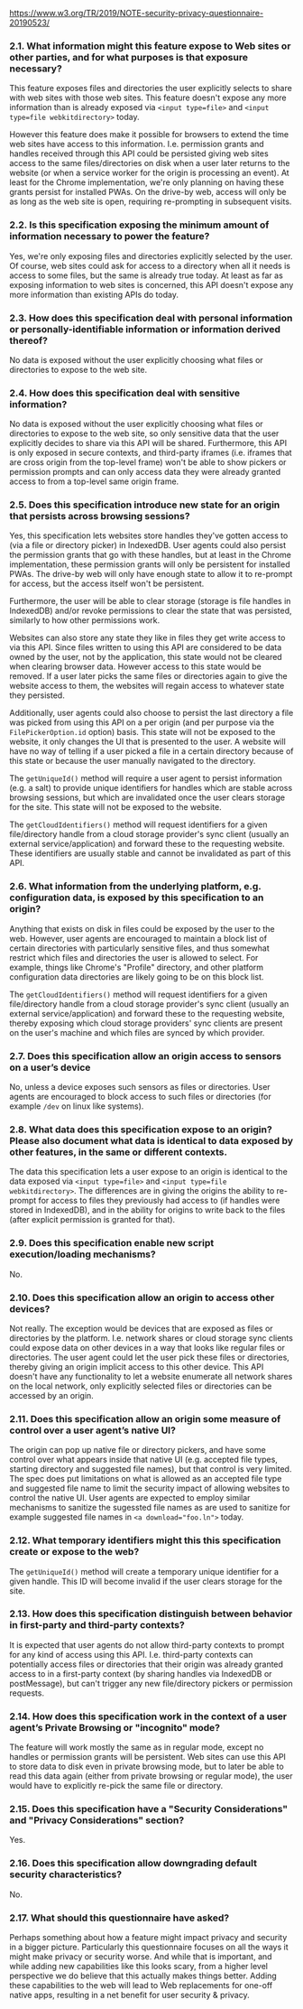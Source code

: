 https://www.w3.org/TR/2019/NOTE-security-privacy-questionnaire-20190523/

### 2.1. What information might this feature expose to Web sites or other parties, and for what purposes is that exposure necessary?

This feature exposes files and directories the user explicitly selects to share with web sites with those web sites. This feature doesn't expose any more information than is already exposed via `<input type=file>` and `<input type=file webkitdirectory>` today.

However this feature does make it possible for browsers to extend the time web sites have access to this information. I.e. permission grants and handles received through this API could be persisted giving web sites access to the same files/directories on disk when a user later returns to the website (or when a service worker for the origin is processing an event). At least for the Chrome implementation, we're only planning on having these grants persist for installed PWAs. On the drive-by web, access will only be as long as the web site is open, requiring re-prompting in subsequent visits.

### 2.2. Is this specification exposing the minimum amount of information necessary to power the feature?

Yes, we're only exposing files and directories explicitly selected by the user. Of course, web sites could ask for access to a directory when all it needs is access to some files, but the same is already true today. At least as far as exposing information to web sites is concerned, this API doesn't expose any more information than existing APIs do today.

### 2.3. How does this specification deal with personal information or personally-identifiable information or information derived thereof?

No data is exposed without the user explicitly choosing what files or directories to expose to the web site.

### 2.4. How does this specification deal with sensitive information?

No data is exposed without the user explicitly choosing what files or directories to expose to the web site, so only sensitive data that the user explicitly decides to share via this API will be shared. Furthermore, this API is only exposed in secure contexts, and third-party iframes (i.e. iframes that are cross origin from the top-level frame) won't be able to show pickers or permission prompts and can only access data they were already granted access to from a top-level same origin frame.

### 2.5. Does this specification introduce new state for an origin that persists across browsing sessions?

Yes, this specification lets websites store handles they've gotten access to (via a file or directory picker) in IndexedDB. User agents could also persist the permission grants that go with these handles, but at least in the Chrome implementation, these permission grants will only be persistent for installed PWAs. The drive-by web will only have enough state to allow it to re-prompt for access, but the access itself won't be persistent.

Furthermore, the user will be able to clear storage (storage is file handles in IndexedDB) and/or revoke permissions to clear the state that was persisted, similarly to how other permissions work.

Websites can also store any state they like in files they get write access to via this API. Since files written to using this API are considered to be data owned by the user, not by the application, this state would not be cleared when clearing browser data. However access to this state would be removed. If a user later picks the same files or directories again to give the website access to them, the websites will regain access to whatever state they persisted.

Additionally, user agents could also choose to persist the last directory a file was picked from using this API on a per origin (and per purpose via the `FilePickerOption.id` option) basis. This state will not be exposed to the website, it only changes the UI that is presented to the user. A website will have no way of telling if a user picked a file in a certain directory because of this state or because the user manually navigated to the directory.

The `getUniqueId()` method will require a user agent to persist information (e.g. a salt) to provide unique identifiers for handles which are stable across browsing sessions, but which are invalidated once the user clears storage for the site. This state will not be exposed to the website.

The `getCloudIdentifiers()` method will request identifiers for a given file/directory handle from a cloud storage provider's sync client (usually an external service/application) and forward these to the requesting website. These identifiers are usually stable and cannot be invalidated as part of this API.

### 2.6. What information from the underlying platform, e.g. configuration data, is exposed by this specification to an origin?

Anything that exists on disk in files could be exposed by the user to the web. However, user agents are encouraged to maintain a block list of certain directories with particularly sensitive files, and thus somewhat restrict which files and directories the user is allowed to select. For example, things like Chrome's "Profile" directory, and other platform configuration data directories are likely going to be on this block list.

The `getCloudIdentifiers()` method will request identifiers for a given file/directory handle from a cloud storage provider's sync client (usually an external service/application) and forward these to the requesting website, thereby exposing which cloud storage providers' sync clients are present on the user's machine and which files are synced by which provider.

### 2.7. Does this specification allow an origin access to sensors on a user’s device

No, unless a device exposes such sensors as files or directories. User agents are encouraged to block access to such files or directories (for example `/dev` on linux like systems).

### 2.8. What data does this specification expose to an origin? Please also document what data is identical to data exposed by other features, in the same or different contexts.

The data this specification lets a user expose to an origin is identical to the data exposed via `<input type=file>` and `<input type=file webkitdirectory>`. The differences are in giving the origins the ability to re-prompt for access to files they previously had access to (if handles were stored in IndexedDB), and in the ability for origins to write back to the files (after explicit permission is granted for that).

### 2.9. Does this specification enable new script execution/loading mechanisms?

No.

### 2.10. Does this specification allow an origin to access other devices?

Not really. The exception would be devices that are exposed as files or directories by the platform. I.e. network shares or cloud storage sync clients could expose data on other devices in a way that looks like regular files or directories. The user agent could let the user pick these files or directories, thereby giving an origin implicit access to this other device. This API doesn't have any functionality to let a website enumerate all network shares on the local network, only explicitly selected files or directories can be accessed by an origin.

### 2.11. Does this specification allow an origin some measure of control over a user agent’s native UI?

The origin can pop up native file or directory pickers, and have some control over what appears inside that native UI (e.g. accepted file types, starting directory and suggested file names), but that control is very limited. The spec does put limitations on what is allowed as an accepted file type and suggested file name to limit the security impact of allowing websites to control the native UI. User agents are expected to employ similar mechanisms to sanitize the sugessted file names as are used to sanitize for example suggested file names in `<a download="foo.ln">` today.

### 2.12. What temporary identifiers might this this specification create or expose to the web?

The `getUniqueId()` method will create a temporary unique identifier for a given handle. This ID will become invalid if the user clears storage for the site.

### 2.13. How does this specification distinguish between behavior in first-party and third-party contexts?

It is expected that user agents do not allow third-party contexts to prompt for any kind of access using this API. I.e. third-party contexts can potentially access files or directories that their origin was already granted access to in a first-party context (by sharing handles via IndexedDB or postMessage), but can't trigger any new file/directory pickers or permission requests.

### 2.14. How does this specification work in the context of a user agent’s Private Browsing or "incognito" mode?

The feature will work mostly the same as in regular mode, except no handles or permission grants will be persistent. Web sites can use this API to store data to disk even in private browsing mode, but to later be able to read this data again (either from private browsing or regular mode), the user would have to explicitly re-pick the same file or directory.

### 2.15. Does this specification have a "Security Considerations" and "Privacy Considerations" section?

Yes.

### 2.16. Does this specification allow downgrading default security characteristics?

No.

### 2.17. What should this questionnaire have asked?

Perhaps something about how a feature might impact privacy and security in a bigger picture. Particularly this questionnaire focuses on all the ways it might make privacy or security worse. And while that is important, and while adding new capabilities like this looks scary, from a higher level perspective we do believe that this actually makes things better. Adding these capabilities to the web will lead to Web replacements for one-off native apps, resulting in a net benefit for user security & privacy.
